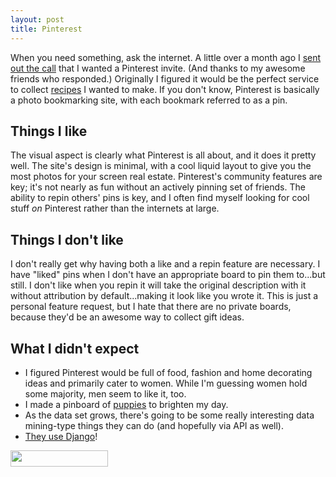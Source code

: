 ```yaml
---
layout: post
title: Pinterest
---
```


When you need something, ask the internet. A little over a month ago I [sent out the call][tweet] that I wanted a Pinterest invite. (And thanks to my awesome friends who responded.) Originally I figured it would be the perfect service to collect [recipes] I wanted to make. If you don't know, Pinterest is basically a photo bookmarking site, with each bookmark referred to as a pin.

## Things I like

The visual aspect is clearly what Pinterest is all about, and it does it pretty well. The site's design is minimal, with a cool liquid layout to give you the most photos for your screen real estate. Pinterest's community features are key; it's not nearly as fun without an actively pinning set of friends. The ability to repin others' pins is key, and I often find myself looking for cool stuff *on* Pinterest rather than the internets at large.

## Things I don't like

I don't really get why having both a like and a repin feature are necessary. I have "liked" pins when I don't have an appropriate board to pin them to...but still. I don't like when you repin it will take the original description with it without attribution by default...making it look like you wrote it. This is just a personal feature request, but I hate that there are no private boards, because they'd be an awesome way to collect gift ideas.

## What I didn't expect

* I figured Pinterest would be full of food, fashion and home decorating ideas and primarily cater to women. While I'm guessing women hold some majority, men seem to like it, too.
* I made a pinboard of [puppies] to brighten my day.
* As the data set grows, there's going to be some really interesting data mining-type things they can do (and hopefully via API as well).
* [They use Django][jobs]!

<p><a href="http://pinterest.com/minarets"><img src="http://d3io1k5o0zdpqr.cloudfront.net/images/follow-on-pinterest-button.png" width="156" height="26" /></a></p>

[tweet]: https://twitter.com/minarets/status/62191372916097024
[recipes]: http://pinterest.com/minarets/food/
[puppies]: http://pinterest.com/minarets/puppies/
[jobs]: http://pinterest.com/about/jobs/
